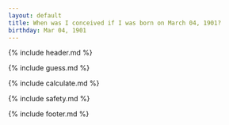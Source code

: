 ```yaml
---
layout: default
title: When was I conceived if I was born on March 04, 1901?
birthday: Mar 04, 1901
---
```


{% include header.md %}

{% include guess.md %}

{% include calculate.md %}

{% include safety.md %}

{% include footer.md %}



